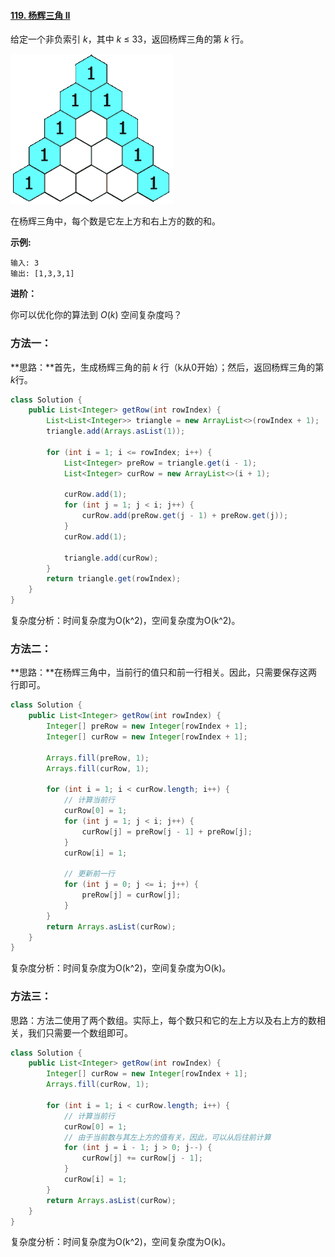 #### [119. 杨辉三角 II](https://leetcode-cn.com/problems/pascals-triangle-ii/)

给定一个非负索引 *k*，其中 *k* ≤ 33，返回杨辉三角的第 *k* 行。

![杨辉三角](images/pascal-triangle-animated.gif)

在杨辉三角中，每个数是它左上方和右上方的数的和。

**示例:**

```
输入: 3
输出: [1,3,3,1]
```

**进阶：**

你可以优化你的算法到 *O*(*k*) 空间复杂度吗？

### 方法一：

**思路：**首先，生成杨辉三角的前 *k* 行（k从0开始）；然后，返回杨辉三角的第*k*行。

```java
class Solution {
    public List<Integer> getRow(int rowIndex) {
        List<List<Integer>> triangle = new ArrayList<>(rowIndex + 1);
        triangle.add(Arrays.asList(1));

        for (int i = 1; i <= rowIndex; i++) {
            List<Integer> preRow = triangle.get(i - 1);
            List<Integer> curRow = new ArrayList<>(i + 1);

            curRow.add(1);
            for (int j = 1; j < i; j++) {
                curRow.add(preRow.get(j - 1) + preRow.get(j));
            }
            curRow.add(1);
            
            triangle.add(curRow);
        }
        return triangle.get(rowIndex);
    }
}
```

复杂度分析：时间复杂度为O(k^2)，空间复杂度为O(k^2)。

### 方法二：

**思路：**在杨辉三角中，当前行的值只和前一行相关。因此，只需要保存这两行即可。

```java
class Solution {
    public List<Integer> getRow(int rowIndex) {
        Integer[] preRow = new Integer[rowIndex + 1];
        Integer[] curRow = new Integer[rowIndex + 1];

        Arrays.fill(preRow, 1);
        Arrays.fill(curRow, 1);

        for (int i = 1; i < curRow.length; i++) {
            // 计算当前行
            curRow[0] = 1;
            for (int j = 1; j < i; j++) {
                curRow[j] = preRow[j - 1] + preRow[j];
            }
            curRow[i] = 1;

            // 更新前一行
            for (int j = 0; j <= i; j++) {
                preRow[j] = curRow[j];
            }
        }
        return Arrays.asList(curRow);
    }
}
```

复杂度分析：时间复杂度为O(k^2)，空间复杂度为O(k)。

### 方法三：

思路：方法二使用了两个数组。实际上，每个数只和它的左上方以及右上方的数相关，我们只需要一个数组即可。

```java
class Solution {
    public List<Integer> getRow(int rowIndex) {
        Integer[] curRow = new Integer[rowIndex + 1];
        Arrays.fill(curRow, 1);

        for (int i = 1; i < curRow.length; i++) {
            // 计算当前行
            curRow[0] = 1;
            // 由于当前数与其左上方的值有关，因此，可以从后往前计算
            for (int j = i - 1; j > 0; j--) {
                curRow[j] += curRow[j - 1];
            }
            curRow[i] = 1;
        }
        return Arrays.asList(curRow);
    }
}
```

复杂度分析：时间复杂度为O(k^2)，空间复杂度为O(k)。